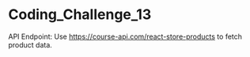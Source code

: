 # Coding_Challenge_13
API Endpoint: Use https://course-api.com/react-store-products to fetch product data.

